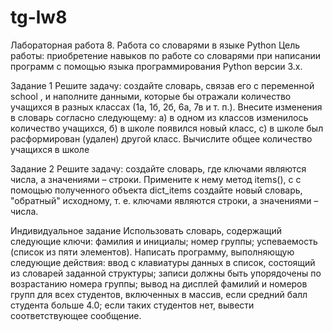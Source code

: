 # tg-lw8
Лабораторная работа 8. Работа со словарями в языке Python
Цель работы: приобретение навыков по работе со словарями при написании программ с
помощью языка программирования Python версии 3.x.

Задание 1
Решите задачу: создайте словарь, связав его с переменной school , и наполните данными,
которые бы отражали количество учащихся в разных классах (1а, 1б, 2б, 6а, 7в и т. п.).
Внесите изменения в словарь согласно следующему: а) в одном из классов изменилось
количество учащихся, б) в школе появился новый класс, с) в школе был расформирован
(удален) другой класс. Вычислите общее количество учащихся в школе

Задание 2
Решите задачу: создайте словарь, где ключами являются числа, а значениями – строки.
Примените к нему метод items(), c с помощью полученного объекта dict_items создайте
новый словарь, "обратный" исходному, т. е. ключами являются строки, а значениями –
числа.

Индивидуальное задание
Использовать словарь, содержащий следующие ключи: фамилия и инициалы; номер
группы; успеваемость (список из пяти элементов). Написать программу, выполняющую
следующие действия: ввод с клавиатуры данных в список, состоящий из словарей заданной
структуры; записи должны быть упорядочены по возрастанию номера группы; вывод на
дисплей фамилий и номеров групп для всех студентов, включенных в массив, если средний
балл студента больше 4.0; если таких студентов нет, вывести соответствующее сообщение.